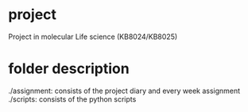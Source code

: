 # project
Project in molecular Life science (KB8024/KB8025)

# folder description
./assignment: consists of the project diary and every week assignment
./scripts: consists of the python scripts
